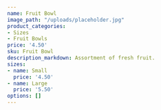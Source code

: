 ```yaml
---
name: Fruit Bowl
image_path: "/uploads/placeholder.jpg"
product_categories:
- Sizes
- Fruit Bowls
price: '4.50'
sku: Fruit Bowl
description_markdown: Assortment of fresh fruit.
sizes:
- name: Small
  price: '4.50'
- name: Large
  price: '5.50'
options: []
---
```

